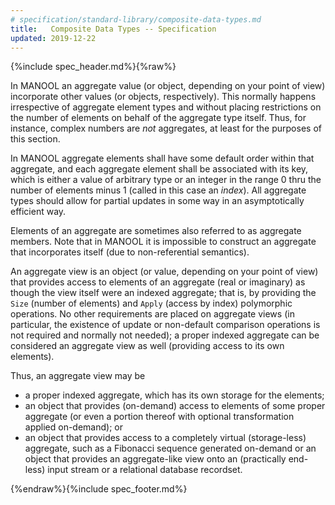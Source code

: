 ```yaml
---
# specification/standard-library/composite-data-types.md
title:   Composite Data Types -- Specification
updated: 2019-12-22
---
```


{%include spec_header.md%}{%raw%}


In MANOOL an aggregate value (or object, depending on your point of view) incorporate other values (or objects, respectively). This normally happens
irrespective of aggregate element types and without placing restrictions on the number of elements on behalf of the aggregate type itself. Thus, for instance,
complex numbers are *not* aggregates, at least for the purposes of this section.

In MANOOL aggregate elements shall have some default order within that aggregate, and each aggregate element shall be associated with its key, which is either a
value of arbitrary type or an integer in the range 0 thru the number of elements minus 1 (called in this case an _index_). All aggregate types should allow for
partial updates in some way in an asymptotically efficient way.

Elements of an aggregate are sometimes also referred to as aggregate members. Note that in MANOOL it is impossible to construct an aggregate that incorporates
itself (due to non-referential semantics).

An aggregate view is an object (or value, depending on your point of view) that provides access to elements of an aggregate (real or imaginary) as though the
view itself were an indexed aggregate; that is, by providing the `Size` (number of elements) and `Apply` (access by index) polymorphic operations. No other
requirements are placed on aggregate views (in particular, the existence of update or non-default comparison operations is not required and normally not
needed); a proper indexed aggregate can be considered an aggregate view as well (providing access to its own elements).

Thus, an aggregate view may be
  * a proper indexed aggregate, which has its own storage for the elements;
  * an object that provides (on-demand) access to elements of some proper aggregate (or even a portion thereof with optional transformation applied on-demand);
    or
  * an object that provides access to a completely virtual (storage-less) aggregate, such as a Fibonacci sequence generated on-demand or an object that provides
    an aggregate-like view onto an (practically end-less) input stream or a relational database recordset.


{%endraw%}{%include spec_footer.md%}

